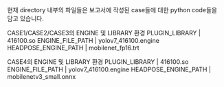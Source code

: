 현재 directory 내부의 파일들은 보고서에 작성된 case들에 대한 python code들을 담고 있습니다.

CASE1/CASE2/CASE3의 ENGINE 및 LIBRARY 환경
PLUGIN_LIBRARY					| 416100.so
ENGINE_FILE_PATH				|	yolov7_416100.engine
HEADPOSE_ENGINE_PATH		|	mobilenet_fp16.trt

CASE4의 ENGINE 및 LIBRARY 환경
PLUGIN_LIBRARY					| 416100.so
ENGINE_FILE_PATH				|	yolov7_416100.engine
HEADPOSE_ENGINE_PATH		|	mobilenetv3_small.onnx
